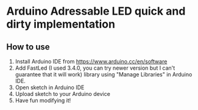 # Arduino Adressable LED quick and dirty implementation

## How to use

1. Install Arduino IDE from https://www.arduino.cc/en/software
2. Add FastLed (I used 3.4.0, you can try newer version but I can't guarantee that it will work) library using "Manage Libraries" in Arduino IDE.
3. Open sketch in Arduino IDE
4. Upload sketch to your Arduino device
5. Have fun modifying it!